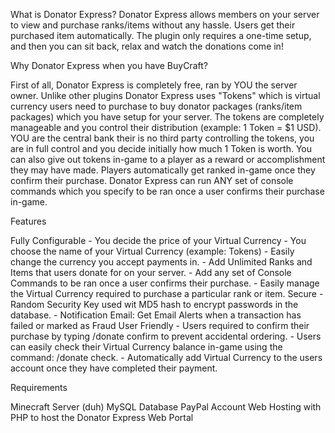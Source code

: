 What is Donator Express?
Donator Express allows members on your server to view and purchase ranks/items without any hassle. Users get their purchased item automatically. The plugin only requires a one-time setup, and then you can sit back, relax and watch the donations come in!



Why Donator Express when you have BuyCraft?

First of all, Donator Express is completely free, ran by YOU the server owner. Unlike other plugins Donator Express uses "Tokens" which is virtual currency users need to purchase to buy donator packages (ranks/item packages) which you have setup for your server. The tokens are completely manageable and you control their distribution (example: 1 Token = $1 USD). YOU are the central bank their is no third party controlling the tokens, you are in full control and you decide initially how much 1 Token is worth. You can also give out tokens in-game to a player as a reward or accomplishment they may have made. Players automatically get ranked in-game once they confirm their purchase. Donator Express can run ANY set of console commands which you specify to be ran once a user confirms their purchase in-game.

Features

Fully Configurable
    - You decide the price of your Virtual Currency
    - You choose the name of your Virtual Currency (example: Tokens)
    - Easily change the currency you accept payments in.
    - Add Unlimited Ranks and Items that users donate for on your server.
    - Add any set of Console Commands to be ran once a user confirms their purchase.
    - Easily manage the Virtual Currency required to purchase a particular rank or item.
Secure
    - Random Security Key used wit MD5 hash to encrypt passwords in the database.
    - Notification Email: Get Email Alerts when a transaction has failed or marked as Fraud
User Friendly
    - Users required to confirm their purchase by typing /donate confirm to prevent accidental ordering.
    - Users can easily check their Virtual Currency balance in-game using the command: /donate check.
    - Automatically add Virtual Currency to the users account once they have completed their payment.

Requirements

Minecraft Server (duh)
MySQL Database
PayPal Account
Web Hosting with PHP to host the Donator Express Web Portal
